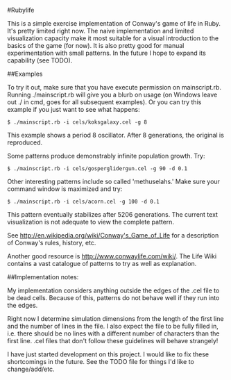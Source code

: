 #Rubylife

This is a simple exercise implementation of Conway's game of life in Ruby. It's pretty
limited right now. The naive implementation and limited visualization capacity make
it most suitable for a visual introduction to the basics of the game (for now). It is
also pretty good for manual experimentation with small patterns. In the future I hope 
to expand its capability (see TODO).

##Examples

To try it out, make sure that you have execute permission on mainscript.rb. Running 
./mainscript.rb will give you a blurb on usage (on Windows leave out ./ in cmd, goes for all subsequent examples). Or you can try this example if you just want to see what happens:

    $ ./mainscript.rb -i cels/koksgalaxy.cel -g 8

This example shows a period 8 oscillator. After 8 generations, the original is reproduced.

Some patterns produce demonstrably infinite population growth. Try:

    $ ./mainscript.rb -i cels/gosperglidergun.cel -g 90 -d 0.1

Other interesting patterns include so called 'methuselahs.' Make sure your command window 
is maximized and try:
  
    $ ./mainscript.rb -i cels/acorn.cel -g 100 -d 0.1

This pattern eventually stabilizes after 5206 generations. The current text visualization
is not adequate to view the complete pattern.

See http://en.wikipedia.org/wiki/Conway's_Game_of_Life for a description of Conway's
rules, history, etc.

Another good resource is http://www.conwaylife.com/wiki/. The Life Wiki contains a vast
catalogue of patterns to try as well as explanation.

##Implementation notes:

My implementation considers anything outside the edges of the .cel file to be dead cells.
Because of this, patterns do not behave well if they run into the edges.

Right now I determine simulation dimensions from the length of the first line and the 
number of lines in the file. I also expect the file to be fully filled in, i.e. there 
should be no lines with a different number of characters than the first line. .cel files 
that don't follow these guidelines will behave strangely!

I have just started development on this project. I would like to fix these shortcomings 
in the future. See the TODO file for things I'd like to change/add/etc.
